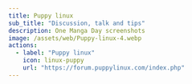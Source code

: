 ```yaml
---
title: Puppy linux
sub_title: "Discussion, talk and tips"
description: One Manga Day screenshots 
image: /assets/web/Puppy-linux-4.webp
actions:
  - label: "Puppy linux"
    icon: linux-puppy
    url: "https://forum.puppylinux.com/index.php"    
---
```

